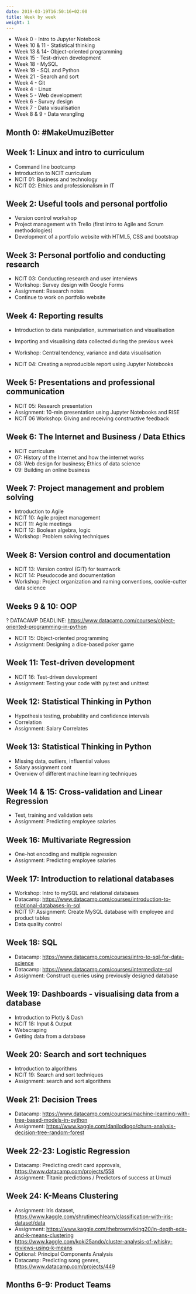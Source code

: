 ```yaml
---
date: 2019-03-19T16:50:16+02:00
title: Week by week
weight: 1
---
```


- Week 0 - Intro to Jupyter Notebook
- Week 10 & 11 - Statistical thinking
- Week 13 & 14- Object-oriented programming
- Week 15 - Test-driven development
- Week 18 - MySQL
- Week 19 - SQL and Python
- Week 21 - Search and sort
- Week 4 - Git
- Week 4 - Linux
- Week 5 - Web development
- Week 6 - Survey design
- Week 7 - Data visualisation
- Week 8 & 9 - Data wrangling


## Month 0: #MakeUmuziBetter


## Week 1: Linux and intro to curriculum

- Command line bootcamp
- Introduction to NCIT curriculum
- NCIT 01: Business and technology
- NCIT 02: Ethics and professionalism in IT


## Week 2: Useful tools and personal portfolio

- Version control workshop
- Project management with Trello (first intro to Agile and Scrum methodologies)
- Development of a portfolio website with HTML5, CSS and bootstrap

## Week 3: Personal portfolio and conducting research

- NCIT 03: Conducting research and user interviews
- Workshop: Survey design with Google Forms
- Assignment: Research notes
- Continue to work on portfolio website

## Week 4: Reporting results

- Introduction to data manipulation, summarisation and visualisation
- Importing and visualising data collected during the previous week
- Workshop: Central tendency, variance and data visualisation

- NCIT 04: Creating a reproducible report using Jupyter Notebooks


## Week 5: Presentations and professional communication

- NCIT 05: Research presentation
- Assignment: 10-min presentation using Jupyter Notebooks and RISE
- NCIT 06 Workshop: Giving and receiving constructive feedback

## Week 6: The Internet and Business / Data Ethics

- NCIT curriculum
- 07: History of the Internet and how the internet works
- 08: Web design for business; Ethics of data science
- 09: Building an online business

## Week 7: Project management and problem solving

- Introduction to Agile
- NCIT 10: Agile project management
- NCIT 11: Agile meetings
- NCIT 12: Boolean algebra, logic
- Workshop: Problem solving techniques

## Week 8: Version control and documentation

- NCIT 13: Version control (GIT) for teamwork
- NCIT 14: Pseudocode and documentation
- Workshop: Project organization and naming conventions, cookie-cutter data science

## Weeks 9 & 10: OOP

? DATACAMP DEADLINE: https://www.datacamp.com/courses/object-oriented-programming-in-python
- NCIT 15: Object-oriented programming
- Assignment: Designing a dice-based poker game

## Week 11: Test-driven development 

- NCIT 16: Test-driven development
- Assignment: Testing your code with py.test and unittest

## Week 12: Statistical Thinking in Python

- Hypothesis testing, probability and confidence intervals
- Correlation
- Assignment: Salary Correlates

## Week 13: Statistical Thinking in Python

- Missing data, outliers, influential values
- Salary assignment cont
- Overview of different machine learning techniques

## Week 14 & 15: Cross-validation and Linear Regression

- Test, training and validation sets
- Assignment: Predicting employee salaries

## Week 16:  Multivariate Regression

- One-hot encoding and multiple regression
- Assignment: Predicting employee salaries

## Week 17: Introduction to relational databases

- Workshop: Intro to mySQL and relational databases
- Datacamp: https://www.datacamp.com/courses/introduction-to-relational-databases-in-sql
- NCIT 17: Assignment: Create MySQL database with employee and product tables
- Data quality control

## Week 18:  SQL

- Datacamp: https://www.datacamp.com/courses/intro-to-sql-for-data-science
- Datacamp: https://www.datacamp.com/courses/intermediate-sql
- Assignment: Construct queries using previously designed database

## Week 19: Dashboards - visualising data from a database

- Introduction to Plotly & Dash
- NCIT 18: Input & Output
- Webscraping
- Getting data from a database

## Week 20: Search and sort techniques

- Introduction to algorithms
- NCIT 19: Search and sort techniques
- Assignment: search and sort algorithms

## Week 21: Decision Trees

- Datacamp: https://www.datacamp.com/courses/machine-learning-with-tree-based-models-in-python
- Assignment: https://www.kaggle.com/danilodiogo/churn-analysis-decision-tree-random-forest

## Week 22-23: Logistic Regression

- Datacamp: Predicting credit card approvals, https://www.datacamp.com/projects/558
- Assignment: Titanic predictions / Predictors of success at Umuzi

## Week 24: K-Means Clustering

- Assignment: Iris dataset, https://www.kaggle.com/shrutimechlearn/classification-with-iris-dataset/data
- Assignment: https://www.kaggle.com/thebrownviking20/in-depth-eda-and-k-means-clustering
- https://www.kaggle.com/koki25ando/cluster-analysis-of-whisky-reviews-using-k-means
- Optional: Principal Components Analysis
- Datacamp: Predicting song genres, https://www.datacamp.com/projects/449

## Months 6-9: Product Teams

